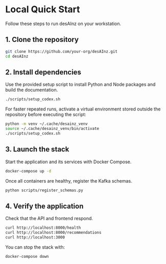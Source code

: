 # Local Quick Start

Follow these steps to run desAInz on your workstation.

## 1. Clone the repository

```bash
git clone https://github.com/your-org/desAInz.git
cd desAInz
```

## 2. Install dependencies

Use the provided setup script to install Python and Node packages and build the documentation.

```bash
./scripts/setup_codex.sh
```

For faster repeated runs, activate a virtual environment stored outside the
repository before executing the script:

```bash
python -m venv ~/.cache/desainz_venv
source ~/.cache/desainz_venv/bin/activate
./scripts/setup_codex.sh
```

## 3. Launch the stack

Start the application and its services with Docker Compose.

```bash
docker-compose up -d
```

Once all containers are healthy, register the Kafka schemas.

```bash
python scripts/register_schemas.py
```

## 4. Verify the application

Check that the API and frontend respond.

```bash
curl http://localhost:8000/health
curl http://localhost:8000/recommendations
curl http://localhost:3000
```

You can stop the stack with:

```bash
docker-compose down
```
